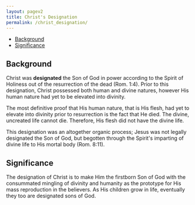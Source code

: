 ```yaml
---
layout: pagev2
title: Christ's Designation
permalink: /christ_designation/
---
```

- [Background](#background)
- [Significance](#significance)

## Background

Christ was **designated** the Son of God in power according to the Spirit of Holiness out of the resurrection of the dead (Rom. 1:4). Prior to this designation, Christ possessed both human and divine natures, however His human nature had yet to be elevated into divinity. 

The most definitive proof that His human nature, that is His flesh, had yet to elevate into divinity prior to resurrection is the fact that He died. The divine, uncreated life cannot die. Therefore, His flesh did not have the divine life.

This designation was an altogether organic process; Jesus was not legally designated the Son of God, but begotten through the Spirit's imparting of divine life to His mortal body (Rom. 8:11).

## Significance

The designation of Christ is to make Him the firstborn Son of God with the consummated mingling of divinity and humanity as the prototype for His mass reproduction in the believers. As His children grow in life, eventually they too are designated sons of God.